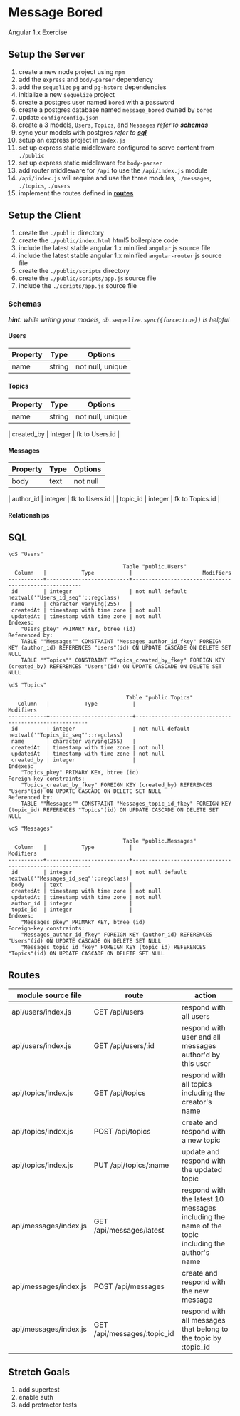 # Message Bored

Angular 1.x Exercise


## Setup the Server

1. create a new node project using `npm`
1. add the `express` and `body-parser` dependency
1. add the `sequelize` `pg` and `pg-hstore` dependencies
1. initialize a new `sequelize` project
1. create a postgres user named `bored` with a password
1. create a postgres database named `message_bored` owned by `bored`
1. update `config/config.json`
1. create a 3 models, `Users`, `Topics`, and `Messages` _refer to **[schemas](#schemas)**_
1. sync your models with postgres _refer to **[sql](#sql)**_
1. setup an express project in `index.js`
1. set up express static middleware configured to serve content from `./public`
1. set up express static middleware for `body-parser`
1. add router middleware for `/api` to use the `/api/index.js` module
1. `/api/index.js` will require and use the three modules, `./messages`, `./topics`, `./users`
1. implement the routes defined in **[routes](#routes)**

## Setup the Client

1. create the `./public` directory
1. create the `./public/index.html` html5 boilerplate code
1. include the latest stable angular 1.x minified `angular` js source file
1. include the latest stable angular 1.x minified `angular-router` js source file
1. create the `./public/scripts` directory
1. create the `./public/scripts/app.js` source file
1. include the `./scripts/app.js` source file



### Schemas

_**hint**: while writing your models, `db.sequelize.sync({force:true})` is helpful_

#### Users

| Property | Type   | Options |
| -------- | ------ | ------- |
| name     | string | not null, unique  |

#### Topics

| Property    | Type   | Options          |
| ----------- | ------ | ---------------- |
| name        | string | not null, unique |

| created_by  | integer | fk to Users.id   |

#### Messages

| Property   | Type    | Options         |
| ---------- | ------- | --------------- |
| body       | text    | not null        |

| author_id  | integer | fk to Users.id  |
| topic_id   | integer | fk to Topics.id |

#### Relationships

## SQL

`\dS "Users"`

```
                                    Table "public.Users"
  Column   |           Type           |                      Modifiers
-----------+--------------------------+------------------------------------------------------
 id        | integer                  | not null default nextval('"Users_id_seq"'::regclass)
 name      | character varying(255)   |
 createdAt | timestamp with time zone | not null
 updatedAt | timestamp with time zone | not null
Indexes:
    "Users_pkey" PRIMARY KEY, btree (id)
Referenced by:
    TABLE ""Messages"" CONSTRAINT "Messages_author_id_fkey" FOREIGN KEY (author_id) REFERENCES "Users"(id) ON UPDATE CASCADE ON DELETE SET NULL
    TABLE ""Topics"" CONSTRAINT "Topics_created_by_fkey" FOREIGN KEY (created_by) REFERENCES "Users"(id) ON UPDATE CASCADE ON DELETE SET NULL

```

`\dS "Topics"`

```
                                     Table "public.Topics"
   Column   |           Type           |                       Modifiers
------------+--------------------------+-------------------------------------------------------
 id         | integer                  | not null default nextval('"Topics_id_seq"'::regclass)
 name       | character varying(255)   |
 createdAt  | timestamp with time zone | not null
 updatedAt  | timestamp with time zone | not null
 created_by | integer                  |
Indexes:
    "Topics_pkey" PRIMARY KEY, btree (id)
Foreign-key constraints:
    "Topics_created_by_fkey" FOREIGN KEY (created_by) REFERENCES "Users"(id) ON UPDATE CASCADE ON DELETE SET NULL
Referenced by:
    TABLE ""Messages"" CONSTRAINT "Messages_topic_id_fkey" FOREIGN KEY (topic_id) REFERENCES "Topics"(id) ON UPDATE CASCADE ON DELETE SET NULL

```

`\dS "Messages"`

```
                                    Table "public.Messages"
  Column   |           Type           |                        Modifiers
-----------+--------------------------+---------------------------------------------------------
 id        | integer                  | not null default nextval('"Messages_id_seq"'::regclass)
 body      | text                     |
 createdAt | timestamp with time zone | not null
 updatedAt | timestamp with time zone | not null
 author_id | integer                  |
 topic_id  | integer                  |
Indexes:
    "Messages_pkey" PRIMARY KEY, btree (id)
Foreign-key constraints:
    "Messages_author_id_fkey" FOREIGN KEY (author_id) REFERENCES "Users"(id) ON UPDATE CASCADE ON DELETE SET NULL
    "Messages_topic_id_fkey" FOREIGN KEY (topic_id) REFERENCES "Topics"(id) ON UPDATE CASCADE ON DELETE SET NULL
```

## Routes

| module source file    | route                        | action                                                                                          |
| --------------------- | ---------------------------- | ----------------------------------------------------------------------------------------------- |
| api/users/index.js    | GET /api/users               | respond with all users                                                                          |
| api/users/index.js    | GET /api/users/:id           | respond with user and all messages author'd by this user                                        |
| api/topics/index.js   | GET /api/topics              | respond with all topics including the creator's name                                            |
| api/topics/index.js   | POST /api/topics             | create and respond with a new topic                                                             |
| api/topics/index.js   | PUT /api/topics/:name        | update and respond with the updated topic                                                       |
| api/messages/index.js | GET /api/messages/latest     | respond with the latest 10 messages including the name of the topic including the author's name |
| api/messages/index.js | POST /api/messages           | create and respond with the new message                                                         |
| api/messages/index.js | GET /api/messages/:topic_id  | respond with all messages that belong to the topic by :topic_id                                 |


## Stretch Goals

1. add supertest
1. enable auth
1. add protractor tests

